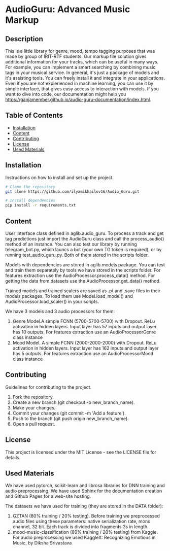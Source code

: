 # AudioGuru: Advanced Music Markup

## Description

This is a little library for genre, mood, tempo tagging purposes that was made by group of IRIT-RTF students. 
Our markup file solution gives additional information for your tracks, which can be useful in many ways. For example, you can implement a smart searching by combining music tags in your musical service.
In general, it's just a package of models and it's assisting tools. You can freely install it and integrate in your applications. Even if you are not expierienced in machine learning, you can use it by simple interface, that gives easy access to interaction with models.
If you want to dive into code, our documentation might help you https://ganjamember.github.io/audio-guru-documentation/index.html.

## Table of Contents

- [Installation](#installation)
- [Content](#content)
- [Contributing](#contributing)
- [License](#license)
- [Used Materials](#used_materials)

## Installation

Instructions on how to install and set up the project.

```bash
# Clone the repository
git clone https://github.com/ilyamikhailov16/Audio_Guru.git

# Install dependencies
pip install -r requirements.txt

```

## Content

User interface class defined in aglib.audio_guru. To process a track and get tag predictions just import the AudioGuru class and call the process_audio() method of an instance. You can also test our library by running telegram_bot.py, which launcs a bot (your own TG token is required), or by running test_audio_guru.py. Both of them stored in the scripts folder.

Models with dependencies are stored in aglib.models package. You can test and train them separately by tools we have stored in the scripts folder. For features extraction use the AudioProcessor.process_data() method. For getting the data from datasets use the AudioProcessor.get_data() method.

Trained models and trained scalers are saved as .pt and .save files in their models packages. To load them use Model.load_model() and AudioProcessor.load_scaler() in your scripts.

We have 3 models and 3 audio processors for them:
1) Genre Model.A simple FCNN (5700-5700-5700) with Dropout. ReLu activation in hidden layers. Input layer has 57 inputs and output layer has 10 outputs. For features extraction use an AudioProcessorGenre class instance
2) Mood Model. A simple FCNN (2000-2000-2000) with Dropout. ReLu activation in hidden layers. Input layer has 162 inputs and output layer has 5 outputs. For features extraction use an AudioProcessorMood class instance

## Contributing

Guidelines for contributing to the project.

1) Fork the repository.
2) Create a new branch (git checkout -b new_branch_name).
3) Make your changes.
4) Commit your changes (git commit -m 'Add a feature').
5) Push to the branch (git push origin new_branch_name).
6) Open a pull request.

## License

This project is licensed under the MIT License - see the LICENSE file for details.

## Used Materials

We have used pytorch, scikit-learn and librosa libraries for DNN training and audio preprocessing.
We have used Sphinx for the documentation creation and Github Pages for a web-site hosting.

The datasets we have used for training (they are stored in the DATA folder):
1) GZTAN (80% training / 20% testing). Before training we preprocessed audio files using these parameters: native serialization rate, mono channel, 32 bit. Each track is divided into fragments 3s in length.
2) mood-music-classification (80% training / 20% testing) from Kaggle. For audio preprocessing we used KaggleX: Recognizing Emotions in Music, by Diksha Srivastava

